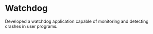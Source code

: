 # Watchdog
Developed a watchdog application capable of monitoring and detecting crashes in user programs.
